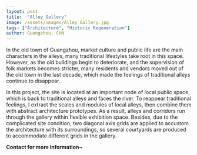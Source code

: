 ```yaml
---
layout: post
title:  "Alley Gallery"
image: /assets/images/Alley Gallery.jpg
tags: ["Architecture", "Historic Regeneration"]
author: Guangzhou, CHN
---
```


In the old town of Guangzhou, market culture and public life are the main characters in the alleys, many traditional lifestyles take root in this space. However, as the old buildings begin to deteriorate, and the supervision of folk markets becomes stricter, many residents and vendors moved out of the old town in the last decade, which made the feelings of traditional alleys continue to disappear.
 
In this project, the site is located at an important node of local public space, which is back to traditional alleys and faces the river. To reappear traditional feelings, I extract the scales and modules of local alleys, then combine them with abstract architecture prototypes. As a result, alleys and corridors run through the gallery within flexible exhibition space. Besides, due to the complicated site condition, two diagonal axis grids are applied to accustom the architecture with its surroundings, so several courtyards are produced to accommodate different grids in the gallery.

**Contact for more information~**
